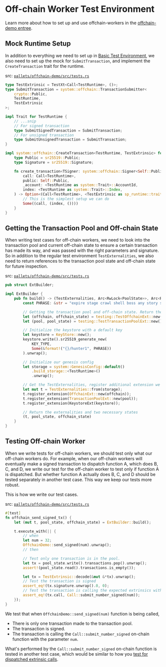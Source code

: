 # Off-chain Worker Test Environment

Learn more about how to set up and use offchain-workers in the [offchain-demo entree](/3-entrees/off-chain-workers/index.md).

## Mock Runtime Setup

In addition to everything we need to set up in [Basic Test Environment](./mock.md), we also need to set up the mock for `SubmitTransaction`, and implement the `CreateTransaction` trait for the runtime.

src: [`pallets/offchain-demo/src/tests.rs`](https://github.com/substrate-developer-hub/recipes/tree/master/pallets/offchain-demo/src/tests.rs)

```rust
type TestExtrinsic = TestXt<Call<TestRuntime>, ()>;
type SubmitTransaction = system::offchain::TransactionSubmitter<
	crypto::Public,
	TestRuntime,
	TestExtrinsic
>;

impl Trait for TestRuntime {
	// ...snip
	// For signed transaction
	type SubmitSignedTransaction = SubmitTransaction;
	// For unsigned transaction
	type SubmitUnsignedTransaction = SubmitTransaction;
}

impl system::offchain::CreateTransaction<TestRuntime, TestExtrinsic> for TestRuntime {
	type Public = sr25519::Public;
	type Signature = sr25519::Signature;

	fn create_transaction<TSigner: system::offchain::Signer<Self::Public, Self::Signature>> (
		call: Call<TestRuntime>,
		public: Self::Public,
		_account: <TestRuntime as system::Trait>::AccountId,
		index: <TestRuntime as system::Trait>::Index,
	) -> Option<(Call<TestRuntime>, <TestExtrinsic as sp_runtime::traits::Extrinsic>::SignaturePayload)> {
		// This is the simplest setup we can do
		Some((call, (index, ())))
	}
}
```

## Getting the Transaction Pool and Off-chain State

When writing test cases for off-chain workers, we need to look into the transaction pool and current off-chain state to ensure a certain transaction has made its way, and was passed with the right parameters and signature. So in addition to the regular test environment `TestExternalities`, we also need to return references to the transaction pool state and off-chain state for future inspection.

src: [`pallets/offchain-demo/src/tests.rs`](https://github.com/substrate-developer-hub/recipes/tree/master/pallets/offchain-demo/src/tests.rs)

```rust
pub struct ExtBuilder;

impl ExtBuilder {
	pub fn build() -> (TestExternalities, Arc<RwLock<PoolState>>, Arc<RwLock<OffchainState>>) {
		const PHRASE: &str = "expire stage crawl shell boss any story swamp skull yellow bamboo copy";

		// Getting the transaction pool and off-chain state. Return them for future inspection.
		let (offchain, offchain_state) = testing::TestOffchainExt::new();
		let (pool, pool_state) = testing::TestTransactionPoolExt::new();

		// Initialize the keystore with a default key
		let keystore = KeyStore::new();
		keystore.write().sr25519_generate_new(
			KEY_TYPE,
			Some(&format!("{}/hunter1", PHRASE))
		).unwrap();

		// Initialize our genesis config
		let storage = system::GenesisConfig::default()
			.build_storage::<TestRuntime>()
			.unwrap();

		// Get the TestExternalities, register additional extension we just set up
		let mut t = TestExternalities::from(storage);
		t.register_extension(OffchainExt::new(offchain));
		t.register_extension(TransactionPoolExt::new(pool));
		t.register_extension(KeystoreExt(keystore));

		// Return the externalities and two necessary states
		(t, pool_state, offchain_state)
	}
}
```

## Testing Off-chain Worker

When we write tests for off-chain workers, we should test only what our off-chain workers do. For example, when our off-chain workers will eventually make a signed transaction to dispatch function A, which does B, C, and D, we write our test for the off-chain worker to test only if function A is dispatched. But whether function A actually does B, C, and D should be tested separately in another test case. This way we keep our tests more robust.

This is how we write our test cases.

src: [`pallets/offchain-demo/src/tests.rs`](https://github.com/substrate-developer-hub/recipes/tree/master/pallets/offchain-demo/src/tests.rs)

```rust
#[test]
fn offchain_send_signed_tx() {
	let (mut t, pool_state, offchain_state) = ExtBuilder::build();

	t.execute_with(|| {
		// when
		let num = 32;
		OffchainDemo::send_signed(num).unwrap();
		// then

		// Test only one transaction is in the pool.
		let tx = pool_state.write().transactions.pop().unwrap();
		assert!(pool_state.read().transactions.is_empty());

		let tx = TestExtrinsic::decode(&mut &*tx).unwrap();
		// Test the transaction is signed
		assert_eq!(tx.signature.unwrap().0, 0);
		// Test the transaction is calling the expected extrinsics with expected parameters
		assert_eq!(tx.call, Call::submit_number_signed(num));
	});
}
```

We test that when `OffchainDemo::send_signed(num)` function is being called,

- There is only one transaction made to the transaction pool.
- The transaction is signed.
- The transaction is calling the `Call::submit_number_signed` on-chain function with the parameter `num`.

What's performed by the `Call::submit_number_signed` on-chain function is tested in another test case, which would be similar to how you [test for dispatched extrinsic calls](./common.md).
